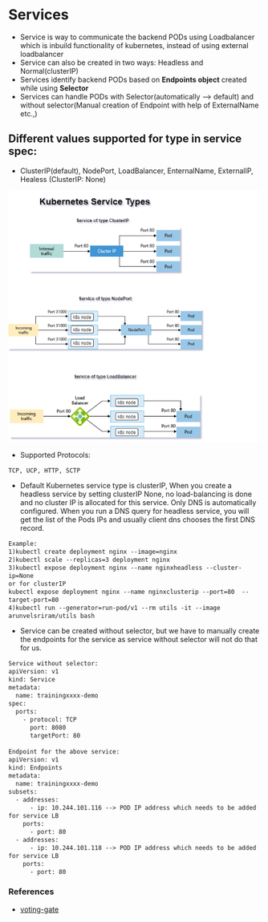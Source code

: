 # Services
- Service is way to communicate the backend PODs using Loadbalancer which is inbuild functionality of kubernetes, instead of using external loadbalancer
- Service can also be created in two ways: Headless and Normal(clusterIP)
- Services identify backend PODs based on **Endpoints object** created while using **Selector**
- Services can handle PODs with Selector(automatically --> default) and without selector(Manual creation of Endpoint with help of ExternalName etc.,)

## Different values supported for type in service spec:
- ClusterIP(default), NodePort, LoadBalancer, EnternalName, ExternalIP, Healess (ClusterIP: None)

![Services](../src/images/services-k8s.png)

- Supported Protocols:
```
TCP, UCP, HTTP, SCTP
```
- Default Kubernetes service type is clusterIP, When you create a headless service by setting clusterIP None, no load-balancing is done and no cluster IP is allocated for this service. Only DNS is automatically configured. When you run a DNS query for headless service, you will get the list of the Pods IPs and usually client dns chooses the first DNS record.
```
Example:
1)kubectl create deployment nginx --image=nginx
2)kubectl scale --replicas=3 deployment nginx
3)kubectl expose deployment nginx --name nginxheadless --cluster-ip=None
or for clusterIP
kubectl expose deployment nginx --name nginxclusterip --port=80  --target-port=80
4)kubectl run --generator=run-pod/v1 --rm utils -it --image arunvelsriram/utils bash
```
- Service can be created without selector, but we have to manually create the endpoints for the service as service without selector will not do that for us.
```
Service without selector:
apiVersion: v1
kind: Service
metadata:
  name: trainingxxxx-demo
spec:
  ports:
    - protocol: TCP
      port: 8080
      targetPort: 80

Endpoint for the above service:
apiVersion: v1
kind: Endpoints
metadata:
  name: trainingxxxx-demo
subsets:
  - addresses:
      - ip: 10.244.101.116 --> POD IP address which needs to be added for service LB
    ports:
      - port: 80
  - addresses:
      - ip: 10.244.101.118 --> POD IP address which needs to be added for service LB
    ports:
      - port: 80
```

### References
- [voting-gate](https://github.com/Azure-Samples/azure-voting-app-redis/blob/master/azure-vote-all-in-one-redis.yaml)